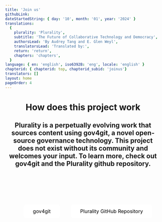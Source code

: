 ```yaml
---
title: 'Join us'
githubLink:
dateStartedString: { day: '10', month: '01', year: '2024' }
translations:
  {
    plurality: 'Plurality',
    subtitle: 'The Future of Collaborative Technology and Democracy',
    authorsLead: 'By Audrey Tang and E. Glen Weyl',
    translatorsLead: 'Translated by:',
    return: 'return',
    chapters: 'chapters',
  }
language: { en: 'english', iso6392B: 'eng', locale: 'english' }
chapterid: { chapterid: top, chapterid_subid: 'joinus'}
translators: []
layout: home
pageOrder: 4
---
```

<style type="text/css">
.btn {
  background-color: #FFFFFF;
  border: none;
  margin: 0 0 0 0;  
  color: black;
  padding: 12px 30px;
  text-align: center;
  text-decoration: none;
  display: inline-block;
  font-size: 16px;
  border-radius: 8px;
}
</style>

<center>

# How does this project work

## Plurality is a perpetually evolving work that sources content using gov4git, a novel open-source governance technology. This project does not exist without its community and welcomes your input. To learn more, check out gov4git and the Plurality github repository.

<br>
<br>
<br>
<br>
<br>
<br>
<a href="https://github.com/gov4git/gov4git" style="margin: 0 32px 0 32px" class="btn">gov4git</a>
<a href="https://github.com/pluralitybook/plurality" class="btn">Plurality GitHub Repository</a>

</center>
